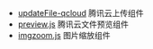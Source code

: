 * [updateFile-qcloud](http://gitlab.dayhr.com/COMMON-COMPONENTS/daydao-fed-common-cloudcos/tree/dev/static/common/plugins/updateFile-qcloud) 腾讯云上传组件
* [preview.js](http://gitlab.dayhr.com/COMMON-COMPONENTS/daydao-fed-common-cloudcos/tree/dev/static/common/plugins/preview.js.md) 腾讯云文件预览组件
* [imgzoom.js](http://gitlab.dayhr.com/COMMON-COMPONENTS/daydao-fed-common-cloudcos/tree/dev/static/common/plugins/piczoom) 图片缩放组件

